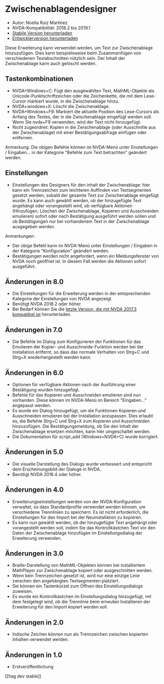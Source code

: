 # Zwischenablagendesigner #

*	Autor: Noelia Ruiz Martínez
*	NVDA-Kompatibilität: 2018.2 bis 2019.1
*	[Stabile Version herunterladen][1]
*	[Entwicklerversion herunterladen][2]

Diese Erweiterung kann verwendet werden, um Text zur Zwischenablage
hinzuzufügen. Dies kann beispielsweise beim Zusammenfügen von verschiedenen
Textabschnitten nützlich sein. Der Inhalt der Zwischenablage kann auch
gelöscht werden.

## Tastenkombinationen ##
*	NVDA+Windows+C: Fügt den ausgewählten Text, MathML-Objekte als
  Unicode-Punktschriftzeichen oder die Zeichenkette, die mit dem Lese-Cursor
  markiert wurde, in die Zwischenablage hinzu.
*	NVDA+windows+X: Löscht die Zwischenablage.
*	NVDA+Windows+F9: Markiert die aktuelle Position des Lese-Cursors als Anfang des Textes, der in die Zwischenablage eingefügt werden soll. Wenn Sie nvda+F9 verwenden, wird der Text nicht hinzugefügt.
*	Nicht zugeordnet: Kopien in die Zwischenablage (oder Ausschnitte aus der Zwischenablage) mit einer Bestätigungsabfrage einfügen oder entfernen.

Anmerkung: Die obigen Befehle können im NVDA-Menü unter Einstellungen /
Eingaben... in der Kategorie "Befehle zum Text betrachten" geändert werden.

## Einstellungen ##
*	Einstellungen des Designers für den inhalt der Zwischenablage: hier kann ein Trennzeichen zum leichteren Auffinden von Textsegmenten gesetzt werden, sobald der gesamte Text zur Zwischenablage eingefügt wurde. Es kann auch gewählt werden, ob der hinzugefügte Text angehängt oder vorangestellt wird, ob verfügbare Aktionen (Hinzufügen, Löschen der Zwischenablage, Kopieren und Ausschneiden emulieren) sofort oder nach Bestätigung ausgeführt werden sollen und ob Bestätigungen nur bei vorhandenem Text in der Zwischenablage ausgegeben werden.

Anmerkungen:

*	Der obige Befehl kann im NVDA-Menü unter Einstellungen / Eingaben in der
  Kategorie "Konfiguration" geändert werden.
*	Bestätigungen werden nicht angefordert, wenn ein Meldungsfenster von NVDA
  noch geöffnet ist. In diesem Fall werden die Aktionen sofort ausgeführt.

## Änderungen in 8.0 ##

* Die Einstellungen für die Erweiterung werden in der entsprechenden
  Kategorie der Einstellungen von NVDA angezeigt.
* Benötigt NVDA 2018.2 oder höher.
* Bei Bedarf können Sie die [letzte Version, die mit NVDA 2017.3 kompatibel
  ist][3] herunterladen.

## Änderungen in 7.0

* Die Befehle im Dialog zum Konfigurieren der Funktionen für das Emulieren
  der Kopier- und Ausschneide-Funktion  werden bei der Installation
  entfernt, so dass das normale Verhalten von Strg+C und Strg+X
  wiederhergestellt werden kann.

## Änderungen in 6.0

*	Optionen für verfügbare Aktionen nach der Ausführung einer Bestätigung  wurden hinzugefügt.
*	Befehle für das Kopieren und Ausschneiden emulieren sind nun vorhanden. Diese können im NVDA-Menü im Bereich "Eingaben..." angepasst werden.
*	Es wurde ein Dialog hinzugefügt, um die Funktionen Kopieren und Ausschneiden emulieren bei der Installation anzupassen. Dies erlaubt es, die Befehle Strg+C und Strg+X zum Kopieren und Ausschneiden hinzuzufügen. Die Bestätigungsmeldung, ob Sie den Inhalt der Zwischenablage ersetzen möchten, kann hier umgeschaltet werden.
*	Die Dokumentation für script_add (Windows+NVDA+C) wurde korrigiert.

## Änderungen in 5.0 ##

*	Die visuelle Darstellung des Dialogs wurde verbessert und entspricht dem
  Erscheinungsbild der Dialoge in NVDA.
*	Benötigt NVDA 2016.4 oder höher.

## Änderungen in 4.0 ##
*	Erweiterungseinstellungen werden von der NVDA-Konfiguration verwaltet, so
  dass Standardprofile verwendet werden können, um verschiedene Trennlinien
  zu speichern. Es ist nicht erforderlich, die Einstellungen für den Import
  bei der Neuinstallation zu kopieren.
*	Es kann nun gewählt werden, ob der hinzugefügte Text angehängt oder
  vorangestellt werden soll, indem Sie das Kontrollkästchen Text vor den
  Daten der Zwischenablage hinzufügen im Einstellungsdialog der Erweiterung
  verwenden.

## Änderungen in 3.0 ##
*	Braille-Darstellung von MathML-Objekten können bei installiertem
  MathPlayer zur Zwischenablage kopiert oder ausgeschnitten werden.
*	Wenn kein Trennzeichen gesetzt ist, wird nur eine einzige Linie zwischen
  den angehängten Textsegmenten platziert.
*	Sie können ein Tastenkürzel zum Öffnen des Einstellungsdialogs zuweisen.
*	Es wurde ein Kontrollkästchen im Einstellungsdialog hinzugefügt, mit dem
  festgelegt wird, ob die Trennlinie beim erneuten Installieren der
  Erweiterung für den Import kopiert werden soll.

## Änderungen in 2.0 ##
*	Indische Zeichen können nun als Trennzeichen zwischen kopierten Inhalten
  verwendet werden.

## Änderungen in 1.0 ##
*	Erstveröffentlichung


[[!tag dev stable]]

[1]: https://addons.nvda-project.org/files/get.php?file=ccd

[2]: https://addons.nvda-project.org/files/get.php?file=ccd-dev

[3]: https://addons.nvda-project.org/files/get.php?file=ccd-o
